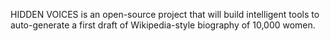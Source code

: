 HIDDEN VOICES is an open-source project that will build intelligent tools to auto-generate a first draft of Wikipedia-style biography of 10,000 women.
